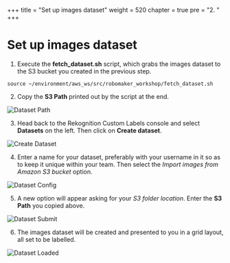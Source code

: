 +++
title = "Set up images dataset"
weight = 520
chapter = true
pre = "2. "
+++

# Set up images dataset

1. Execute the **fetch_dataset.sh** script, which grabs the images dataset to the S3 bucket you created in the previous step.

```
source ~/environment/aws_ws/src/robomaker_workshop/fetch_dataset.sh
```

2. Copy the **S3 Path** printed out by the script at the end.

![Dataset Path](/dataset-path.png?classes=border)

3. Head back to the Rekognition Custom Labels console and select **Datasets** on the left. Then click on **Create dataset**.

![Create Dataset](/create-dataset.png?classes=border)

4. Enter a name for your dataset, preferably with your username in it so as to keep it unique within your team. Then select the _Import images from Amazon S3 bucket_ option.

![Dataset Config](/dataset-config.png?classes=border)

5. A new option will appear asking for your _S3 folder location_. Enter the **S3 Path** you copied above.

![Dataset Submit](/dataset-submit.png?classes=border)

6. The images dataset will be created and presented to you in a grid layout, all set to be labelled.

![Dataset Loaded](/dataset-loaded.png?classes=border)
